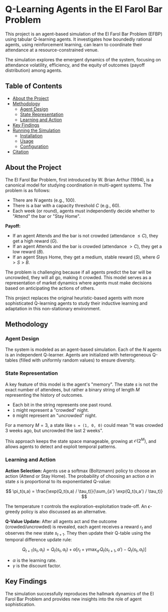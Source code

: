 # Q-Learning Agents in the El Farol Bar Problem

This project is an agent-based simulation of the El Farol Bar Problem (EFBP) using tabular Q-learning agents. It investigates how boundedly rational agents, using reinforcement learning, can learn to coordinate their attendance at a resource-constrained venue.

The simulation explores the emergent dynamics of the system, focusing on attendance volatility, efficiency, and the equity of outcomes (payoff distribution) among agents.

## Table of Contents
- [About the Project](#about-the-project)
- [Methodology](#methodology)
  - [Agent Design](#agent-design)
  - [State Representation](#state-representation)
  - [Learning and Action](#learning-and-action)
- [Key Findings](#key-findings)
- [Running the Simulation](#running-the-simulation)
  - [Installation](#installation)
  - [Usage](#usage)
  - [Configuration](#configuration)
- [Citation](#citation)


## About the Project

The El Farol Bar Problem, first introduced by W. Brian Arthur (1994), is a canonical model for studying coordination in multi-agent systems. The problem is as follows:

* There are $N$ agents (e.g., 100).
* There is a bar with a capacity threshold $C$ (e.g., 60).
* Each week (or round), agents must independently decide whether to "Attend" the bar or "Stay Home".

**Payoff:**
* If an agent Attends and the bar is not crowded (attendance $\le C$), they get a high reward ($G$).
* If an agent Attends and the bar is crowded (attendance $> C$), they get a low reward ($B$).
* If an agent Stays Home, they get a medium, stable reward ($S$), where $G > S > B$.

The problem is challenging because if all agents predict the bar will be uncrowded, they will all go, making it crowded. This model serves as a representation of market dynamics where agents must make decisions based on anticipating the actions of others.

This project replaces the original heuristic-based agents with more sophisticated Q-learning agents to study their inductive learning and adaptation in this non-stationary environment.

## Methodology

### Agent Design
The system is modeled as an agent-based simulation. Each of the $N$ agents is an independent Q-learner. Agents are initialized with heterogeneous Q-tables (filled with uniformly random values) to ensure diversity.

### State Representation
A key feature of this model is the agent's "memory". The state $s$ is not the exact number of attendees, but rather a binary string of length $M$ representing the history of outcomes.

* Each bit in the string represents one past round.
* `1` might represent a "crowded" night.
* `0` might represent an "uncrowded" night.

For a memory $M=3$, a state like `s = (1, 0, 0)` could mean "It was crowded 3 weeks ago, but uncrowded the last 2 weeks".

This approach keeps the state space manageable, growing at $\mathcal{O}(2^M)$, and allows agents to detect and exploit temporal patterns.

### Learning and Action

**Action Selection:** Agents use a softmax (Boltzmann) policy to choose an action (Attend or Stay Home). The probability of choosing an action $a$ in state $s$ is proportional to its exponentiated Q-value:

$$
\pi_t(s,a) = \frac{\exp(Q_t(s,a) / \tau_t)}{\sum_{a'} \exp(Q_t(s,a') / \tau_t)}
$$

The temperature $\tau$ controls the exploration-exploitation trade-off. An $\epsilon$-greedy policy is also discussed as an alternative.

**Q-Value Update:** After all agents act and the outcome (crowded/uncrowded) is revealed, each agent receives a reward $r_t$ and observes the new state $s_{t+1}$. They then update their Q-table using the temporal difference update rule:

$$
Q_{t+1}(s_t, a_t) = Q_t(s_t, a_t) + \alpha [r_t + \gamma \max_{a'} Q_t(s_{t+1}, a') - Q_t(s_t, a_t)]
$$

* $\alpha$ is the learning rate.
* $\gamma$ is the discount factor.

## Key Findings

The simulation successfully reproduces the hallmark dynamics of the El Farol Bar Problem and provides new insights into the role of agent sophistication.
